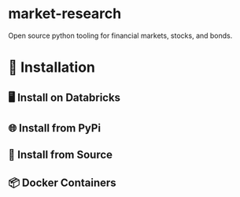 # market-research
Open source python tooling for financial markets, stocks, and bonds.

# 🚀 Installation

## 🖥 Install on Databricks

## 🌐 Install from PyPi

## 📄 Install from Source

## 📦 Docker Containers

